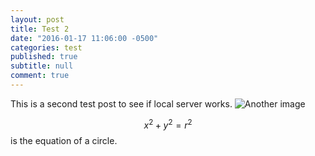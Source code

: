 ```yaml
---
layout: post
title: Test 2
date: "2016-01-17 11:06:00 -0500"
categories: test
published: true
subtitle: null
comment: true
---
```



This is a second test post to see if local server works. 
![Another image](/files/test2/nn-hopping.svg)

$$x^2 + y^2 = r^2$$ is the equation of a circle. 